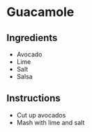 # Guacamole
## Ingredients
* Avocado
* Lime
* Salt
* Salsa
## Instructions
* Cut up avocados
* Mash with lime and salt
